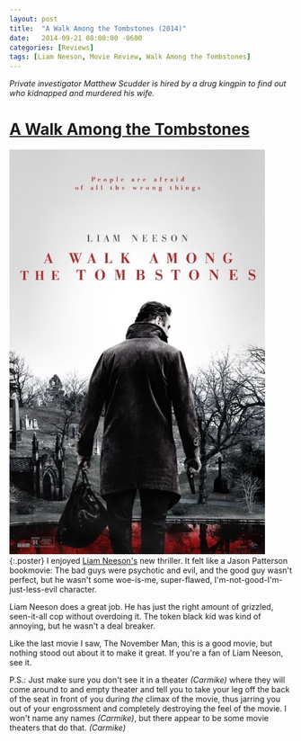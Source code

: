 ```yaml
---
layout: post
title:  "A Walk Among the Tombstones (2014)"
date:   2014-09-21 08:00:00 -0600
categories: [Reviews]
tags: [Liam Neeson, Movie Review, Walk Among the Tombstones]
---
```


*Private investigator Matthew Scudder is hired by a drug kingpin to find out who kidnapped and murdered his wife.*

# [A Walk Among the Tombstones](https://www.imdb.com/title/tt0365907/)

![pic](/assets/2014/09/a-walk-among-the-tombstones.jpg){:.poster} I enjoyed [Liam Neeson's](https://www.imdb.com/name/nm0000553/) new thriller. It felt like a Jason Patterson bookmovie: The bad guys were psychotic and evil, and the good guy wasn't perfect, but he wasn't some woe-is-me, super-flawed, I'm-not-good-I'm-just-less-evil character.

Liam Neeson does a great job. He has just the right amount of grizzled, seen-it-all cop without overdoing it. The token black kid was kind of annoying, but he wasn't a deal breaker.

Like the last movie I saw, The November Man, this is a good movie, but nothing stood out about it to make it great. If you're a fan of Liam Neeson, see it.

P.S.: Just make sure you don't see it in a theater *(Carmike)* where they will come around to and empty theater and tell you to take your leg off the back of the seat in front of you during *the* climax of the movie, thus jarring you out of your engrossment and completely destroying the feel of the movie. I won't name any names *(Carmike)*, but there appear to be some movie theaters that do that. *(Carmike)*
